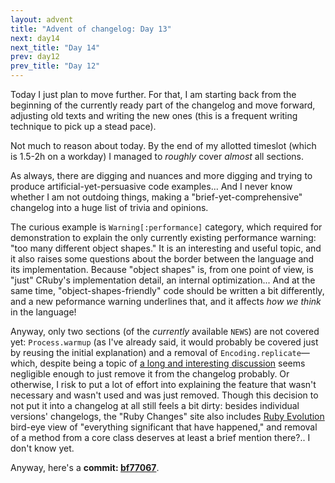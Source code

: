 ```yaml
---
layout: advent
title: "Advent of changelog: Day 13"
next: day14
next_title: "Day 14"
prev: day12
prev_title: "Day 12"
---
```


Today I just plan to move further. For that, I am starting back from the beginning of the currently ready part of the changelog and move forward, adjusting old texts and writing the new ones (this is a frequent writing technique to pick up a stead pace).

Not much to reason about today. By the end of my allotted timeslot (which is 1.5-2h on a workday) I managed to _roughly_ cover _almost_ all sections.

As always, there are digging and nuances and more digging and trying to produce artificial-yet-persuasive code examples... And I never know whether I am not outdoing things, making a "brief-yet-comprehensive" changelog into a huge list of trivia and opinions.

The curious example is `Warning[:performance]` category, which required for demonstration to explain the only currently existing performance warning: "too many different object shapes." It is an interesting and useful topic, and it also raises some questions about the border between the language and its implementation. Because "object shapes" is, from one point of view, is "just" CRuby's implementation detail, an internal optimization... And at the same time, "object-shapes-friendly" code should be written a bit differently, and a new peformance warning underlines that, and it affects _how we think_ in the language!

Anyway, only two sections (of the _currently_ available `NEWS`) are not covered yet: `Process.warmup` (as I've already said, it would probably be covered just by reusing the initial explanation) and a removal of `Encoding.replicate`—which, despite being a topic of [a long and interesting discussion](https://bugs.ruby-lang.org/issues/18949) seems negligible enough to just remove it from the changelog probably. Or otherwise, I risk to put a lot of effort into explaining the feature that wasn't necessary and wasn't used and was just removed. Though this decision to not put it into a changelog at all still feels a bit dirty: besides individual versions' changelogs, the "Ruby Changes" site also includes [Ruby Evolution](https://rubyreferences.github.io/rubychanges/evolution.html) bird-eye view of "everything significant that have happened," and removal of a method from a core class deserves at least a brief mention there?.. I don't know yet.

Anyway, here's a **commit: [bf77067](https://github.com/rubyreferences/rubychanges/commit/bf77067)**.
